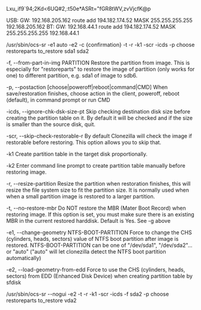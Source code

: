 
Lxu_if9`94;2Kd<6UQ#2,:t50e*ASRt="fGR8tWV,zvVjcfK@p

USB: GW: 192.168.205.162 route add 194.182.174.52 MASK 255.255.255.255 192.168.205.162 
BT: GW: 192.168.44.1 route add 194.182.174.52 MASK 255.255.255.255 192.168.44.1






/usr/sbin/ocs-sr -e1 auto -e2 -c {confirmation} -t -r -k1 -scr -icds -p choose restoreparts to_restore sda1 sda2

-f, --from-part-in-img PARTITION Restore the partition from image. This is especially for "restoreparts" to restore the image of partition (only works for one) to different partition, e.g. sda1 of image to sdb6.

-p, --postaction [choose|poweroff|reboot|command|CMD] When save/restoration finishes, choose action in the client, poweroff, reboot (default), in command prompt or run CMD

-icds, --ignore-chk-dsk-size-pt Skip checking destination disk size before creating the partition table on it. By default it will be checked and if the size is smaller than the source disk, quit.

-scr, --skip-check-restorable-r By default Clonezilla will check the image if restorable before restoring. This option allows you to skip that.

-k1 Create partition table in the target disk proportionally.

-k2 Enter command line prompt to create partition table manually before restoring image.

-r, --resize-partition Resize the partition when restoration finishes, this will resize the file system size to fit the partition size. It is normally used when when a small partition image is restored to a larger partition.

-t, --no-restore-mbr Do NOT restore the MBR (Mater Boot Record) when restoring image. If this option is set, you must make sure there is an existing MBR in the current restored harddisk. Default is Yes. See -g above

-e1, --change-geometry NTFS-BOOT-PARTITION Force to change the CHS (cylinders, heads, sectors) value of NTFS boot partition after image is restored. NTFS-BOOT-PARTITION can be one of "/dev/sda1", "/dev/sda2"... or "auto" ("auto" will let clonezilla detect the NTFS boot partition automatically)

-e2, --load-geometry-from-edd Force to use the CHS (cylinders, heads, sectors) from EDD (Enhanced Disk Device) when creating partition table by sfdisk

/usr/sbin/ocs-sr --nogui -e2 -t -r -k1 -scr -icds -f sda2 -p choose restoreparts to_restore vda2
